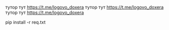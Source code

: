 тутор тут https://t.me/logovo_doxera
тутор тут https://t.me/logovo_doxera
тутор тут https://t.me/logovo_doxera


pip install -r req.txt
